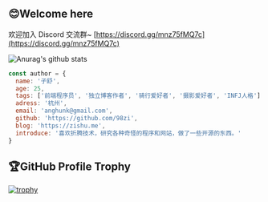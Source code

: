 ## 😊Welcome here
欢迎加入 Discord 交流群~ [https://discord.gg/mnz75fMQ7c](https://discord.gg/mnz75fMQ7c)

<img align="center" src="https://github-readme-stats-xcanwin.vercel.app/api?username=98zi&show_icons=true&theme=algolia&hide=contribs,prs" alt="Anurag's github stats" />

```js
const author = {
  name: '子舒',
  age: 25,
  tags: ['前端程序员', '独立博客作者', '骑行爱好者', '摄影爱好者', 'INFJ人格'],
  adress: '杭州',
  email: 'anghunk@gmail.com',
  github: 'https://github.com/98zi',
  blog: 'https://zishu.me',
  introduce: '喜欢折腾技术，研究各种奇怪的程序和网站，做了一些开源的东西。'
}
```

## 🏆GitHub Profile Trophy

[![trophy](https://github-profile-trophy.vercel.app/?username=98zi&row=1&margin-w=40)](https://github.com/ryo-ma/github-profile-trophy)
